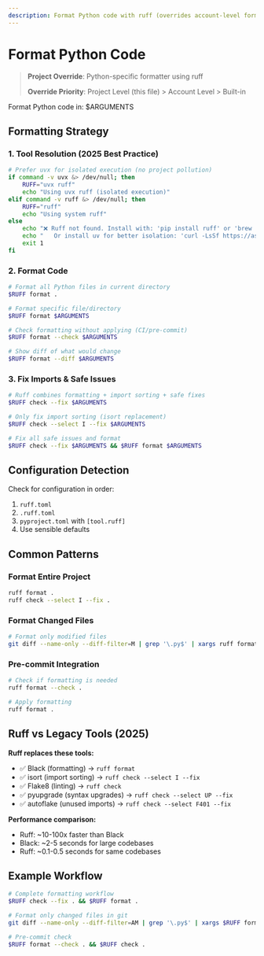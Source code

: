 ```yaml
---
description: Format Python code with ruff (overrides account-level format)
---
```


# Format Python Code

> **Project Override**: Python-specific formatter using ruff
> 
> **Override Priority**: Project Level (this file) > Account Level > Built-in

Format Python code in: $ARGUMENTS

## Formatting Strategy

### 1. Tool Resolution (2025 Best Practice)
```bash
# Prefer uvx for isolated execution (no project pollution)
if command -v uvx &> /dev/null; then
    RUFF="uvx ruff"
    echo "Using uvx ruff (isolated execution)"
elif command -v ruff &> /dev/null; then
    RUFF="ruff"
    echo "Using system ruff"
else
    echo "❌ Ruff not found. Install with: 'pip install ruff' or 'brew install ruff'"
    echo "   Or install uv for better isolation: 'curl -LsSf https://astral.sh/uv/install.sh | sh'"
    exit 1
fi
```

### 2. Format Code
```bash
# Format all Python files in current directory
$RUFF format .

# Format specific file/directory
$RUFF format $ARGUMENTS

# Check formatting without applying (CI/pre-commit)
$RUFF format --check $ARGUMENTS

# Show diff of what would change
$RUFF format --diff $ARGUMENTS
```

### 3. Fix Imports & Safe Issues
```bash
# Ruff combines formatting + import sorting + safe fixes
$RUFF check --fix $ARGUMENTS

# Only fix import sorting (isort replacement)
$RUFF check --select I --fix $ARGUMENTS

# Fix all safe issues and format
$RUFF check --fix $ARGUMENTS && $RUFF format $ARGUMENTS
```

## Configuration Detection

Check for configuration in order:
1. `ruff.toml`
2. `.ruff.toml`
3. `pyproject.toml` with `[tool.ruff]`
4. Use sensible defaults

## Common Patterns

### Format Entire Project
```bash
ruff format .
ruff check --select I --fix .
```

### Format Changed Files
```bash
# Format only modified files
git diff --name-only --diff-filter=M | grep '\.py$' | xargs ruff format
```

### Pre-commit Integration
```bash
# Check if formatting is needed
ruff format --check .

# Apply formatting
ruff format .
```

## Ruff vs Legacy Tools (2025)

**Ruff replaces these tools:**
- ✅ Black (formatting) → `ruff format`
- ✅ isort (import sorting) → `ruff check --select I --fix`
- ✅ Flake8 (linting) → `ruff check`
- ✅ pyupgrade (syntax upgrades) → `ruff check --select UP --fix`
- ✅ autoflake (unused imports) → `ruff check --select F401 --fix`

**Performance comparison:**
- Ruff: ~10-100x faster than Black
- Black: ~2-5 seconds for large codebases
- Ruff: ~0.1-0.5 seconds for same codebases

## Example Workflow

```bash
# Complete formatting workflow
$RUFF check --fix . && $RUFF format .

# Format only changed files in git
git diff --name-only --diff-filter=AM | grep '\.py$' | xargs $RUFF format

# Pre-commit check
$RUFF format --check . && $RUFF check .
```